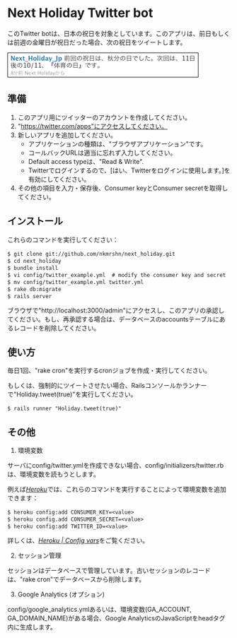 Next Holiday Twitter bot
========================

このTwitter botは、日本の祝日を対象としています。このアプリは、前日もしくは前週の金曜日が祝日だった場合、次の祝日をツイートします。 

![Next Holiday](http://github.com/nkmrshn/next_holiday/raw/master/doc/next_holiday_example.png)

準備
----

1. このアプリ用にツイッターのアカウントを作成してください。
2. "https://twitter.com/apps"にアクセスしてください。
3. 新しいアプリを追加してください。
   - アプリケーションの種類は、"ブラウザアプリケーション"です。
   - コールバックURLは適当に忘れず入力してください。
   - Default access typeは、"Read & Write".
   - Twitterでログインするので、[はい、Twitterをログインに使用します。]を有効にしてください。
4. その他の項目を入力・保存後、Consumer keyとConsumer secretを取得してください。

インストール
------------

これらのコマンドを実行してください：

    $ git clone git://github.com/nkmrshn/next_holiday.git
    $ cd next_holiday
    $ bundle install
    $ vi config/twitter_example.yml  # modify the consumer key and secret
    $ mv config/twitter_example.yml twitter.yml
    $ rake db:migrate
    $ rails server


ブラウザで"http://localhost:3000/admin"にアクセスし、このアプリの承認してください。もし、再承認する場合は、データベースのaccountsテーブルにあるレコードを削除してください。

使い方
------

毎日1回、"rake cron"を実行するcronジョブを作成・実行してください。

もしくは、強制的にツイートさせたい場合、Railsコンソールかランナーで"Holiday.tweet(true)"を実行してください。

    $ rails runner "Holiday.tweet(true)"

その他
------
 
1. 環境変数

サーバにconfig/twitter.ymlを作成できない場合、config/initializers/twitter.rbは、環境変数を読もうとします。
 
例えば[*Heroku*](http://heroku.com/)では、これらのコマンドを実行することによって環境変数を追加できます：
 
    $ heroku config:add CONSUMER_KEY=<value>
    $ heroku config.add CONSUMER_SECRET=<value>
    $ heroku config:add TWITTER_ID=<value>

詳しくは、[*Heroku | Config vars*](http://docs.heroku.com/config-vars)をご覧ください。 

2. セッション管理

セッションはデータベースで管理しています。古いセッションのレコードは、"rake cron"でデータベースから削除します。

3. Google Analytics (オプション)

config/google_analytics.ymlあるいは、環境変数(GA_ACCOUNT, GA_DOMAIN_NAME)がある場合、Google AnalyticsのJavaScriptをheadタグ内に生成します。
